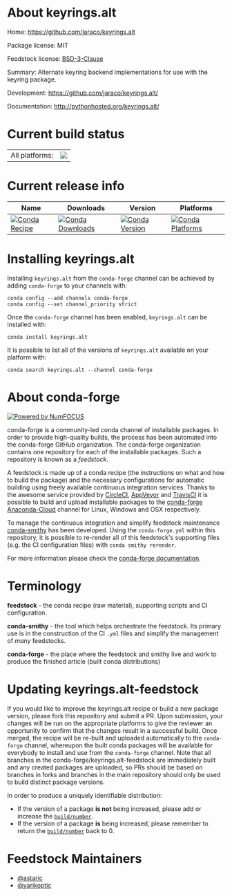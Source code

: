 About keyrings.alt
==================

Home: https://github.com/jaraco/keyrings.alt

Package license: MIT

Feedstock license: [BSD-3-Clause](https://github.com/conda-forge/keyrings.alt-feedstock/blob/master/LICENSE.txt)

Summary: Alternate keyring backend implementations for use with the keyring package.

Development: https://github.com/jaraco/keyrings.alt/

Documentation: http://pythonhosted.org/keyrings.alt/

Current build status
====================


<table><tr><td>All platforms:</td>
    <td>
      <a href="https://dev.azure.com/conda-forge/feedstock-builds/_build/latest?definitionId=3071&branchName=master">
        <img src="https://dev.azure.com/conda-forge/feedstock-builds/_apis/build/status/keyrings.alt-feedstock?branchName=master">
      </a>
    </td>
  </tr>
</table>

Current release info
====================

| Name | Downloads | Version | Platforms |
| --- | --- | --- | --- |
| [![Conda Recipe](https://img.shields.io/badge/recipe-keyrings.alt-green.svg)](https://anaconda.org/conda-forge/keyrings.alt) | [![Conda Downloads](https://img.shields.io/conda/dn/conda-forge/keyrings.alt.svg)](https://anaconda.org/conda-forge/keyrings.alt) | [![Conda Version](https://img.shields.io/conda/vn/conda-forge/keyrings.alt.svg)](https://anaconda.org/conda-forge/keyrings.alt) | [![Conda Platforms](https://img.shields.io/conda/pn/conda-forge/keyrings.alt.svg)](https://anaconda.org/conda-forge/keyrings.alt) |

Installing keyrings.alt
=======================

Installing `keyrings.alt` from the `conda-forge` channel can be achieved by adding `conda-forge` to your channels with:

```
conda config --add channels conda-forge
conda config --set channel_priority strict
```

Once the `conda-forge` channel has been enabled, `keyrings.alt` can be installed with:

```
conda install keyrings.alt
```

It is possible to list all of the versions of `keyrings.alt` available on your platform with:

```
conda search keyrings.alt --channel conda-forge
```


About conda-forge
=================

[![Powered by NumFOCUS](https://img.shields.io/badge/powered%20by-NumFOCUS-orange.svg?style=flat&colorA=E1523D&colorB=007D8A)](http://numfocus.org)

conda-forge is a community-led conda channel of installable packages.
In order to provide high-quality builds, the process has been automated into the
conda-forge GitHub organization. The conda-forge organization contains one repository
for each of the installable packages. Such a repository is known as a *feedstock*.

A feedstock is made up of a conda recipe (the instructions on what and how to build
the package) and the necessary configurations for automatic building using freely
available continuous integration services. Thanks to the awesome service provided by
[CircleCI](https://circleci.com/), [AppVeyor](https://www.appveyor.com/)
and [TravisCI](https://travis-ci.com/) it is possible to build and upload installable
packages to the [conda-forge](https://anaconda.org/conda-forge)
[Anaconda-Cloud](https://anaconda.org/) channel for Linux, Windows and OSX respectively.

To manage the continuous integration and simplify feedstock maintenance
[conda-smithy](https://github.com/conda-forge/conda-smithy) has been developed.
Using the ``conda-forge.yml`` within this repository, it is possible to re-render all of
this feedstock's supporting files (e.g. the CI configuration files) with ``conda smithy rerender``.

For more information please check the [conda-forge documentation](https://conda-forge.org/docs/).

Terminology
===========

**feedstock** - the conda recipe (raw material), supporting scripts and CI configuration.

**conda-smithy** - the tool which helps orchestrate the feedstock.
                   Its primary use is in the construction of the CI ``.yml`` files
                   and simplify the management of *many* feedstocks.

**conda-forge** - the place where the feedstock and smithy live and work to
                  produce the finished article (built conda distributions)


Updating keyrings.alt-feedstock
===============================

If you would like to improve the keyrings.alt recipe or build a new
package version, please fork this repository and submit a PR. Upon submission,
your changes will be run on the appropriate platforms to give the reviewer an
opportunity to confirm that the changes result in a successful build. Once
merged, the recipe will be re-built and uploaded automatically to the
`conda-forge` channel, whereupon the built conda packages will be available for
everybody to install and use from the `conda-forge` channel.
Note that all branches in the conda-forge/keyrings.alt-feedstock are
immediately built and any created packages are uploaded, so PRs should be based
on branches in forks and branches in the main repository should only be used to
build distinct package versions.

In order to produce a uniquely identifiable distribution:
 * If the version of a package **is not** being increased, please add or increase
   the [``build/number``](https://docs.conda.io/projects/conda-build/en/latest/resources/define-metadata.html#build-number-and-string).
 * If the version of a package **is** being increased, please remember to return
   the [``build/number``](https://docs.conda.io/projects/conda-build/en/latest/resources/define-metadata.html#build-number-and-string)
   back to 0.

Feedstock Maintainers
=====================

* [@astaric](https://github.com/astaric/)
* [@yarikoptic](https://github.com/yarikoptic/)

